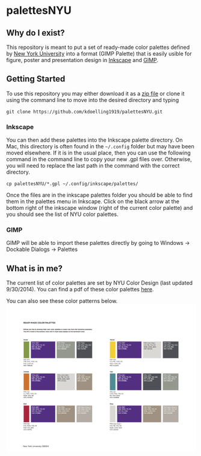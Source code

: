 # palettesNYU

## Why do I exist?

This repository is meant to put a set of ready-made color palettes defined by [New York University](www.nyu.edu) into a format (GIMP Palette) that is easily usible for figure, poster and presentation design in [Inkscape](https://inkscape.org/en/) and [GIMP](https://www.gimp.org).

## Getting Started
To use this repository you may either download it as a [zip file](https://github.com/kdoelling1919/palettesNYU/archive/master.zip) or clone it using the command line to move into the desired directory and typing

```
git clone https://github.com/kdoelling1919/palettesNYU.git
```

### Inkscape
You can then add these palettes into the Inkscape palette directory. On Mac, this directory is often found in the ```~/.config``` folder but may have been moved elsewhere. If it is in the usual place, then you can use the following command in the command line to copy your new .gpl files over. Otherwise, you will need to replace the last path in the command with the correct directory. 

```
cp palettesNYU/*.gpl ~/.config/inkscape/palettes/
```

Once the files are in the inkscape palettes folder you should be able to find them in the palettes menu in Inkscape. Click on the black arrow at the bottom right of the inkscape window (right of the current color palette) and you should see the list of NYU color palettes.

### GIMP
GIMP will be able to import these palettes directly by going to Windows -> Dockable Dialogs -> Palettes

## What is in me?

The current list of color palettes are set by NYU Color Design (last updated 9/30/2014). You can find a pdf of these color palettes [here](https://www.nyu.edu/content/dam/nyu/advertisePublications/documents/standards/ReadyMadeColorPalettes_121214.pdf).

You can also see these color patterns below.
![NYU Color Palettes](ReadyMadeColorPalettes_121214.png)

